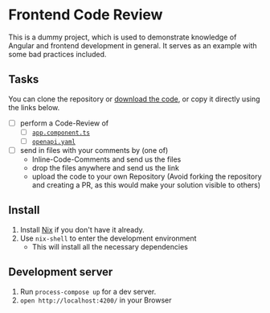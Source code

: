 # Frontend Code Review

This is a dummy project, which is used to demonstrate knowledge of Angular and frontend development in general.
It serves as an example with some bad practices included.

## Tasks

You can clone the repository or [download the code](https://codeload.github.com/cutlery42/frontend-code-review/zip/refs/heads/main?token=AUQ6XADLYLMZM4VGGFYAWLDF2NMG2),
or copy it directly using the links below.

- [ ] perform a Code-Review of
  - [ ] [`app.component.ts`](https://github.com/cutlery42/frontend-code-review/blob/main/src/app/app.component.ts)
  - [ ] [`openapi.yaml`](https://github.com/cutlery42/frontend-code-review/blob/main/openapi.yaml)
- [ ] send in files with your comments by (one of)
  - Inline-Code-Comments and send us the files
  - drop the files anywhere and send us the link
  - upload the code to your own Repository (Avoid forking the repository and creating a PR, as this would make your solution visible to others)

## Install

1. Install [Nix](https://nixos.org/download) if you don't have it already.
2. Use `nix-shell` to enter the development environment
   - This will install all the necessary dependencies

## Development server

1. Run `process-compose up` for a dev server.
2. `open http://localhost:4200/` in your Browser
